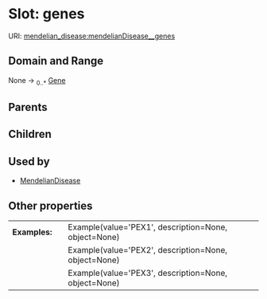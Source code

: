 
# Slot: genes




URI: [mendelian_disease:mendelianDisease__genes](http://w3id.org/ontogpt/mendelian_disease/mendelianDisease__genes)


## Domain and Range

None &#8594;  <sub>0..\*</sub> [Gene](Gene.md)

## Parents


## Children


## Used by

 * [MendelianDisease](MendelianDisease.md)

## Other properties

|  |  |  |
| --- | --- | --- |
| **Examples:** | | Example(value='PEX1', description=None, object=None) |
|  | | Example(value='PEX2', description=None, object=None) |
|  | | Example(value='PEX3', description=None, object=None) |

